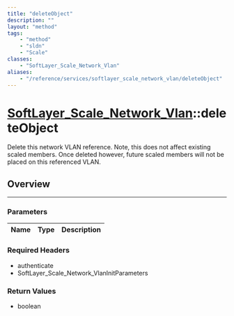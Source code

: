 ```yaml
---
title: "deleteObject"
description: ""
layout: "method"
tags:
    - "method"
    - "sldn"
    - "Scale"
classes:
    - "SoftLayer_Scale_Network_Vlan"
aliases:
    - "/reference/services/softlayer_scale_network_vlan/deleteObject"
---
```

# [SoftLayer_Scale_Network_Vlan](/reference/services/SoftLayer_Scale_Network_Vlan)::deleteObject


Delete this network VLAN reference. Note, this does not affect existing scaled members. Once deleted however, future scaled members will not be placed on this referenced VLAN. 


## Overview 


-----

### Parameters 
|Name | Type | Description |
| --- | --- | --- |


### Required Headers
* authenticate
* SoftLayer_Scale_Network_VlanInitParameters


### Return Values
* boolean




